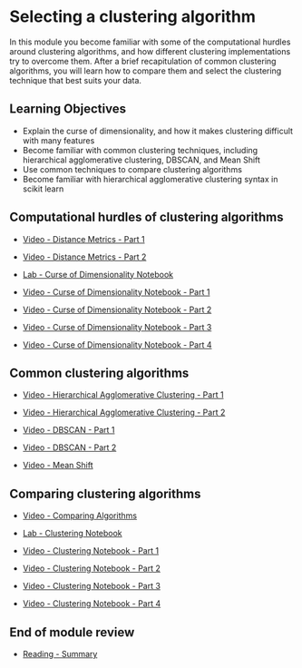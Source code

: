 # Selecting a clustering algorithm

In this module you become familiar with some of the computational hurdles around clustering algorithms, and how different clustering implementations try to overcome them. After a brief recapitulation of common clustering algorithms, you will learn how to compare them and select the clustering technique that best suits your data.

## Learning Objectives

- Explain the curse of dimensionality, and how it makes clustering difficult with many features
- Become familiar with common clustering techniques, including hierarchical agglomerative clustering, DBSCAN, and Mean Shift
- Use common techniques to compare clustering algorithms
- Become familiar with hierarchical agglomerative clustering syntax in scikit learn

## Computational hurdles of clustering algorithms

- [Video - Distance Metrics - Part 1](https://www.coursera.org/learn/ibm-unsupervised-machine-learning/lecture/SxsAs/distance-metrics-part-1)

- [Video - Distance Metrics - Part 2](https://www.coursera.org/learn/ibm-unsupervised-machine-learning/lecture/kNLpW/distance-metrics-part-2)

- [Lab - Curse of Dimensionality Notebook](./Labs/04b_DEMO_Distance_Dimensionality.ipynb)

- [Video - Curse of Dimensionality Notebook - Part 1](https://www.coursera.org/learn/ibm-unsupervised-machine-learning/lecture/f2joE/curse-of-dimensionality-notebook-part-1)

- [Video - Curse of Dimensionality Notebook - Part 2](https://www.coursera.org/learn/ibm-unsupervised-machine-learning/lecture/7O3Tv/curse-of-dimensionality-notebook-part-2)

- [Video - Curse of Dimensionality Notebook - Part 3](https://www.coursera.org/learn/ibm-unsupervised-machine-learning/lecture/EYEpV/curse-of-dimensionality-notebook-part-3)

- [Video - Curse of Dimensionality Notebook - Part 4](https://www.coursera.org/learn/ibm-unsupervised-machine-learning/lecture/Hovyw/curse-of-dimensionality-notebook-part-4)

## Common clustering algorithms

- [Video - Hierarchical Agglomerative Clustering - Part 1](https://www.coursera.org/learn/ibm-unsupervised-machine-learning/lecture/HP17j/hierarchical-agglomerative-clustering-part-1)

- [Video - Hierarchical Agglomerative Clustering - Part 2](https://www.coursera.org/learn/ibm-unsupervised-machine-learning/lecture/41JG3/hierarchical-agglomerative-clustering-part-2)

- [Video - DBSCAN - Part 1](https://www.coursera.org/learn/ibm-unsupervised-machine-learning/lecture/HKGrP/dbscan-part-1)

- [Video - DBSCAN - Part 2](https://www.coursera.org/learn/ibm-unsupervised-machine-learning/lecture/z8bqz/dbscan-part-2)

- [Video - Mean Shift](https://www.coursera.org/learn/ibm-unsupervised-machine-learning/lecture/NKTWn/mean-shift)

## Comparing clustering algorithms

- [Video - Comparing Algorithms](https://www.coursera.org/learn/ibm-unsupervised-machine-learning/lecture/GDJuN/comparing-algorithms)

- [Lab - Clustering Notebook](./Labs/04c_LAB_Clustering_Methods.ipynb)

- [Video - Clustering Notebook - Part 1](https://www.coursera.org/learn/ibm-unsupervised-machine-learning/lecture/fIZEz/clustering-notebook-part-1)

- [Video - Clustering Notebook - Part 2](https://www.coursera.org/learn/ibm-unsupervised-machine-learning/lecture/dylGP/clustering-notebook-part-2)

- [Video - Clustering Notebook - Part 3](https://www.coursera.org/learn/ibm-unsupervised-machine-learning/lecture/Aavmy/clustering-notebook-part-3)

- [Video - Clustering Notebook - Part 4](https://www.coursera.org/learn/ibm-unsupervised-machine-learning/lecture/VVyJ1/clustering-notebook-part-4)

## End of module review

- [Reading - Summary](https://www.coursera.org/learn/ibm-unsupervised-machine-learning/supplement/DeXpZ/summary)